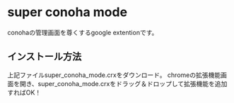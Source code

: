 # super conoha mode

conohaの管理画面を尊くするgoogle extentionです。

## インストール方法
上記ファイルsuper_conoha_mode.crxをダウンロード。
chromeの拡張機能画面を開き、super_conoha_mode.crxをドラッグ＆ドロップして拡張機能を追加すればOK！
